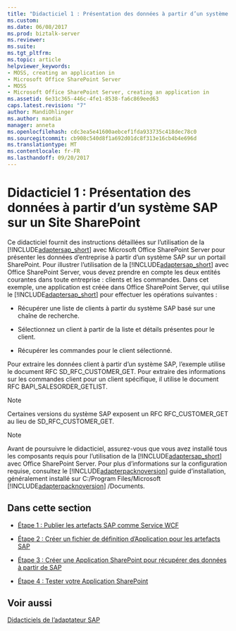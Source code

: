 ```yaml
---
title: "Didacticiel 1 : Présentation des données à partir d’un système SAP sur un Site SharePoint | Documents Microsoft"
ms.custom: 
ms.date: 06/08/2017
ms.prod: biztalk-server
ms.reviewer: 
ms.suite: 
ms.tgt_pltfrm: 
ms.topic: article
helpviewer_keywords:
- MOSS, creating an application in
- Microsoft Office SharePoint Server
- MOSS
- Microsoft Office SharePoint Server, creating an application in
ms.assetid: 6e31c365-446c-4fe1-8538-fa6c869eed63
caps.latest.revision: "7"
author: MandiOhlinger
ms.author: mandia
manager: anneta
ms.openlocfilehash: cdc3ea5e41600aebcef1fda933735c418dec78c0
ms.sourcegitcommit: cb908c540d8f1a692d01dc8f313e16cb4b4e696d
ms.translationtype: MT
ms.contentlocale: fr-FR
ms.lasthandoff: 09/20/2017
---
```

# <a name="tutorial-1-presenting-data-from-an-sap-system-on-a-sharepoint-site"></a>Didacticiel 1 : Présentation des données à partir d’un système SAP sur un Site SharePoint
Ce didacticiel fournit des instructions détaillées sur l’utilisation de la [!INCLUDE[adaptersap_short](../../includes/adaptersap-short-md.md)] avec Microsoft Office SharePoint Server pour présenter les données d’entreprise à partir d’un système SAP sur un portail SharePoint. Pour illustrer l’utilisation de la [!INCLUDE[adaptersap_short](../../includes/adaptersap-short-md.md)] avec Office SharePoint Server, vous devez prendre en compte les deux entités courantes dans toute entreprise : clients et les commandes. Dans cet exemple, une application est créée dans Office SharePoint Server, qui utilise le [!INCLUDE[adaptersap_short](../../includes/adaptersap-short-md.md)] pour effectuer les opérations suivantes :  
  
-   Récupérer une liste de clients à partir du système SAP basé sur une chaîne de recherche.  
  
-   Sélectionnez un client à partir de la liste et détails présentes pour le client.  
  
-   Récupérer les commandes pour le client sélectionné.  
  
 Pour extraire les données client à partir d’un système SAP, l’exemple utilise le document RFC SD_RFC_CUSTOMER_GET. Pour extraire des informations sur les commandes client pour un client spécifique, il utilise le document RFC BAPI_SALESORDER_GETLIST.  
  
> [!NOTE]
>  Certaines versions du système SAP exposent un RFC RFC_CUSTOMER_GET au lieu de SD_RFC_CUSTOMER_GET.  
  
> [!NOTE]
>  Avant de poursuivre le didacticiel, assurez-vous que vous avez installé tous les composants requis pour l’utilisation de la [!INCLUDE[adaptersap_short](../../includes/adaptersap-short-md.md)] avec Office SharePoint Server. Pour plus d’informations sur la configuration requise, consultez le [!INCLUDE[adapterpacknoversion](../../includes/adapterpacknoversion-md.md)] guide d’installation, généralement installé sur C:/Program Files/Microsoft  [!INCLUDE[adapterpacknoversion](../../includes/adapterpacknoversion-md.md)] /Documents.  
  
## <a name="in-this-section"></a>Dans cette section  
  
-   [Étape 1 : Publier les artefacts SAP comme Service WCF](../../adapters-and-accelerators/adapter-sap/step-1-publish-the-sap-artifacts-as-a-wcf-service.md)  
  
-   [Étape 2 : Créer un fichier de définition d’Application pour les artefacts SAP](../../adapters-and-accelerators/adapter-sap/step-2-create-an-application-definition-file-for-the-sap-artifacts.md)  
  
-   [Étape 3 : Créer une Application SharePoint pour récupérer des données à partir de SAP](../../adapters-and-accelerators/adapter-sap/step-3-create-a-sharepoint-application-to-retrieve-data-from-sap.md)  
  
-   [Étape 4 : Tester votre Application SharePoint](../../adapters-and-accelerators/adapter-sap/step-4-test-your-sharepoint-application1.md)  
  
## <a name="see-also"></a>Voir aussi  
 [Didacticiels de l’adaptateur SAP](../../adapters-and-accelerators/adapter-sap/sap-adapter-tutorials.md)